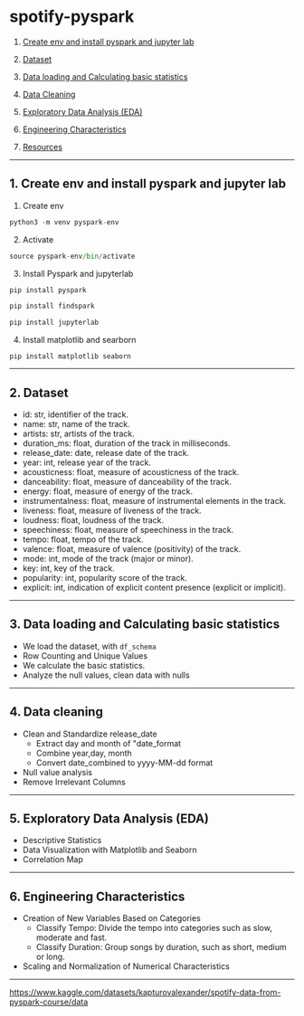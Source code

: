 # spotify-pyspark

1. [Create env and install pyspark and jupyter lab](#schema1)
2. [Dataset](#schema2)
3. [Data loading  and Calculating basic statistics](#schema3)
4. [Data Cleaning](#schema4)
5. [Exploratory Data Analysis (EDA)](#schema5)
6. [Engineering Characteristics ](#schema6)



7. [Resources](#schemaref)

<hr>
<a name='schema1'></a>

## 1. Create env and install pyspark and jupyter lab

1. Create env
```python
python3 -m venv pyspark-env
```
2. Activate
```python
source pyspark-env/bin/activate
```
3. Install Pyspark and jupyterlab
```python
pip install pyspark

pip install findspark

pip install jupyterlab
```
4. Install matplotlib and searborn
```
pip install matplotlib seaborn
```


<hr>
<a name='schema2'></a>

## 2. Dataset

- id: str, identifier of the track.
- name: str, name of the track.
- artists: str, artists of the track.
- duration_ms: float, duration of the track in milliseconds.
- release_date: date, release date of the track.
- year: int, release year of the track.
- acousticness: float, measure of acousticness of the track.
- danceability: float, measure of danceability of the track.
- energy: float, measure of energy of the track.
- instrumentalness: float, measure of instrumental elements in the track.
- liveness: float, measure of liveness of the track.
- loudness: float, loudness of the track.
- speechiness: float, measure of speechiness in the track.
- tempo: float, tempo of the track.
- valence: float, measure of valence (positivity) of the track.
- mode: int, mode of the track (major or minor).
- key: int, key of the track.
- popularity: int, popularity score of the track.
- explicit: int, indication of explicit content presence (explicit or implicit).


<hr>
<a name='schema3'></a>

## 3. Data loading  and Calculating basic statistics
- We load the dataset, with `df_schema`
- Row Counting and Unique Values
- We calculate the basic statistics.
- Analyze the null values, clean data with nulls


<hr>
<a name='schema4'></a>

## 4.  Data cleaning
- Clean and Standardize release_date
    - Extract day and month of "date_format
    - Combine year,day, month
    - Convert date_combined to yyyy-MM-dd format
- Null value analysis
- Remove Irrelevant Columns
 

<hr>
<a name='schema5'></a>

## 5. Exploratory Data Analysis (EDA)

- Descriptive Statistics
- Data Visualization with Matplotlib and Seaborn
- Correlation Map


<hr>
<a name='schema6'></a>

## 6. Engineering Characteristics 
- Creation of New Variables Based on Categories
    - Classify Tempo: Divide the tempo into categories such as slow, moderate and fast.
    - Classify Duration: Group songs by duration, such as short, medium or long.
- Scaling and Normalization of Numerical Characteristics



<hr>
<a name='schemaref'></a>


https://www.kaggle.com/datasets/kapturovalexander/spotify-data-from-pyspark-course/data